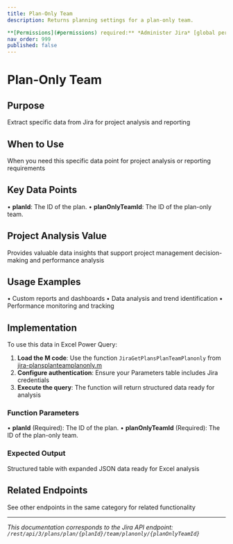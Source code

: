 ```yaml
---
title: Plan-Only Team
description: Returns planning settings for a plan-only team.

**[Permissions](#permissions) required:** *Administer Jira* [global permission](https://confluence.at...
nav_order: 999
published: false
---
```


# Plan-Only Team

## Purpose
Extract specific data from Jira for project analysis and reporting

## When to Use
When you need this specific data point for project analysis or reporting requirements

## Key Data Points
• **planId**: The ID of the plan.
• **planOnlyTeamId**: The ID of the plan-only team.

## Project Analysis Value
Provides valuable data insights that support project management decision-making and performance analysis

## Usage Examples
• Custom reports and dashboards
• Data analysis and trend identification
• Performance monitoring and tracking

## Implementation
To use this data in Excel Power Query:

1. **Load the M code**: Use the function `JiraGetPlansPlanTeamPlanonly` from [jira-plansplanteamplanonly.m](../assets/jira-plansplanteamplanonly.m)
2. **Configure authentication**: Ensure your Parameters table includes Jira credentials
3. **Execute the query**: The function will return structured data ready for analysis

### Function Parameters
• **planId** (Required): The ID of the plan.
• **planOnlyTeamId** (Required): The ID of the plan-only team.

### Expected Output
Structured table with expanded JSON data ready for Excel analysis

## Related Endpoints
See other endpoints in the same category for related functionality

---
*This documentation corresponds to the Jira API endpoint: `/rest/api/3/plans/plan/{planId}/team/planonly/{planOnlyTeamId}`*
